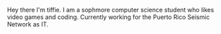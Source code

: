 Hey there I'm tiffie. 
I am a sophmore computer science student who likes video games and coding.
Currently working for the Puerto Rico Seismic Network as IT.

<!---
tiffie1/tiffie1 is a ✨ special ✨ repository because its `README.md` (this file) appears on your GitHub profile.
You can click the Preview link to take a look at your changes.
--->
